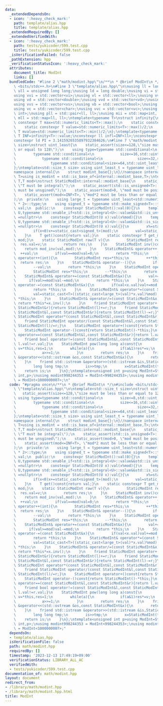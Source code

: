 ```yaml
---
data:
  _extendedDependsOn:
  - icon: ':heavy_check_mark:'
    path: template/alias.hpp
    title: template/alias.hpp
  _extendedRequiredBy: []
  _extendedVerifiedWith:
  - icon: ':heavy_check_mark:'
    path: tests/yukicoder/599.test.cpp
    title: tests/yukicoder/599.test.cpp
  _isVerificationFailed: false
  _pathExtension: hpp
  _verificationStatusIcon: ':heavy_check_mark:'
  attributes:
    document_title: ModInt
    links: []
  bundledCode: "#line 2 \"math/modint.hpp\"\n/**\n * @brief ModInt\n */\n#include\
    \ <bits/stdc++.h>\n#line 3 \"template/alias.hpp\"\n\nusing ll = long long;\nusing\
    \ ull = unsigned long long;\nusing ld = long double;\nusing vi = std::vector<int>;\n\
    using vvi = std::vector<vi>;\nusing vl = std::vector<ll>;\nusing vvl = std::vector<vl>;\n\
    using vd = std::vector<double>;\nusing vvd = std::vector<vd>;\nusing vs = std::vector<std::string>;\n\
    using vvs = std::vector<vs>;\nusing vb = std::vector<bool>;\nusing vvb = std::vector<vb>;\n\
    using vc = std::vector<char>;\nusing vvc = std::vector<vc>;\nusing pii = std::pair<int,\
    \ int>;\nusing pll = std::pair<ll, ll>;\nusing mii = std::map<int, int>;\nusing\
    \ mll = std::map<ll, ll>;\ntemplate<typename T>\nstruct infinity{\n    static\
    \ constexpr T max=std::numeric_limits<T>::max();\n    static constexpr T min=std::numeric_limits<T>::min();\n\
    \    static constexpr T value=std::numeric_limits<T>::max()/2;\n    static constexpr\
    \ T mvalue=std::numeric_limits<T>::min()/2;\n};\ntemplate<typename T>constexpr\
    \ T INF=infinity<T>::value;\nconstexpr ll infl=INF<ll>;\nconstexpr int inf = INF<int>;\n\
    constexpr ld PI = 3.1415926535897932384626;\n#line 7 \"math/modint.hpp\"\n\ntemplate<std::size_t\
    \ size>\nstruct uint_least{\n    static_assert(size<=128,\"size must be less than\
    \ or equal to 128\");\n    using type=typename std::conditional<\n        size<=8,std::uint_least8_t,\n\
    \        typename std::conditional<\n            size<=16,std::uint_least16_t,\n\
    \            typename std::conditional<\n                size<=32,std::uint_least32_t,\n\
    \                typename std::conditional<size<=64,std::uint_least64_t,__uint128_t>::type>::type>::type>::type;\n\
    };\ntemplate<std::size_t size> using uint_least_t = typename uint_least<size>::type;\n\
    namespace internal{\n    struct modint_base{};\n}//naespace internal\ntemplate<typename\
    \ T>using is_modint = std::is_base_of<internal::modint_base,T>;\ntemplate<typename\
    \ T,T mod>\nstruct StaticModInt:internal::modint_base{\n    static_assert(std::is_integral<T>::value,\
    \ \"T must be integral\");\n    static_assert(std::is_unsigned<T>::value, \"T\
    \ must be unsgined\");\n    static_assert(mod>0, \"mod must be positive\");\n\
    \    static_assert(mod<=INF<T>, \"mod*2 must be less than or equal to T::max()\"\
    );\n  private:\n    using large_t = typename uint_least<std::numeric_limits<T>::digits\
    \ * 2>::type;\n    using signed_t = typename std::make_signed<T>::type;\n    T\
    \ val;\n  public:\n    constexpr StaticModInt():val(0){}\n    template<typename\
    \ U,typename std::enable_if<std::is_integral<U>::value&&std::is_unsigned<U>::value>::type*\
    \ =nullptr>\n    constexpr StaticModInt(U x):val(x%mod){}\n    template<typename\
    \ U,typename std::enable_if<std::is_integral<U>::value&&std::is_signed<U>::value>::type*\
    \ =nullptr>\n    constexpr StaticModInt(U x):val{}{\n        x%=static_cast<signed_t>(mod);\n\
    \        if(x<0)x+=static_cast<signed_t>(mod);\n        val=static_cast<T>(x);\n\
    \    }\n    T get()const{return val;}\n    static constexpr T get_mod(){return\
    \ mod;}\n    static StaticModInt raw(T v){\n        StaticModInt res;\n      \
    \  res.val=v;\n        return res;\n    }\n    StaticModInt inv()const{\n    \
    \    return mod_inv(val,mod);\n    }\n    StaticModInt& operator++(){\n      \
    \  ++val;\n        if(val==mod)val=0;\n        return *this;\n    }\n    StaticModInt\
    \ operator++(int){\n        StaticModInt res=*this;\n        ++*this;\n      \
    \  return res;\n    }\n    StaticModInt& operator--(){\n        if(val==0)val=mod;\n\
    \        --val;\n        return *this;\n    }\n    StaticModInt operator--(int){\n\
    \        StaticModInt res=*this;\n        --*this;\n        return res;\n    }\n\
    \    StaticModInt& operator+=(const StaticModInt&x){\n        val+=x.val;\n  \
    \      if(val>=mod)val-=mod;\n        return *this;\n    }\n    StaticModInt&\
    \ operator-=(const StaticModInt&x){\n        if(val<x.val)val+=mod;\n        val-=x.val;\n\
    \        return *this;\n    }\n    StaticModInt& operator*=(const StaticModInt&x){\n\
    \        val=static_cast<T>((static_cast<large_t>(val)*x.val)%mod);\n        return\
    \ *this;\n    }\n    StaticModInt& operator/=(const StaticModInt&x){\n       \
    \ return *this*=x.inv();\n    }\n    friend StaticModInt operator+(const StaticModInt&l,const\
    \ StaticModInt&r){return StaticModInt(l)+=r;}\n    friend StaticModInt operator-(const\
    \ StaticModInt&l,const StaticModInt&r){return StaticModInt(l)-=r;}\n    friend\
    \ StaticModInt operator*(const StaticModInt&l,const StaticModInt&r){return StaticModInt(l)*=r;}\n\
    \    friend StaticModInt operator/(const StaticModInt&l,const StaticModInt&r){return\
    \ StaticModInt(l)/=r;}\n    StaticModInt operator+()const{return StaticModInt(*this);}\n\
    \    StaticModInt operator-()const{return StaticModInt()-*this;}\n    friend bool\
    \ operator==(const StaticModInt&l,const StaticModInt&r){return l.val==r.val;}\n\
    \    friend bool operator!=(const StaticModInt&l,const StaticModInt&r){return\
    \ l.val!=r.val;}\n    StaticModInt pow(long long a)const{\n        StaticModInt\
    \ v=*this,res=1;\n        while(a){\n            if(a&1)res*=v;\n            v*=v;\n\
    \            a>>=1;\n        }\n        return res;\n    }\n    friend std::ostream\
    \ &operator<<(std::ostream &os,const StaticModInt&x){\n        return os<<x.val;\n\
    \    }\n    friend std::istream &operator>>(std::istream &is,StaticModInt&x){\n\
    \        long long tmp;\n        is>>tmp;\n        x=StaticModInt(tmp);\n    \
    \    return is;\n    }\n};\ntemplate<unsigned int p>using ModInt=StaticModInt<unsigned\
    \ int,p>;\nusing modint998244353 = ModInt<998244353>;\nusing modint1000000007\
    \ = ModInt<1000000007>;\n"
  code: "#pragma once\n/**\n * @brief ModInt\n */\n#include <bits/stdc++.h>\n#include\
    \ \"template/alias.hpp\"\n\ntemplate<std::size_t size>\nstruct uint_least{\n \
    \   static_assert(size<=128,\"size must be less than or equal to 128\");\n   \
    \ using type=typename std::conditional<\n        size<=8,std::uint_least8_t,\n\
    \        typename std::conditional<\n            size<=16,std::uint_least16_t,\n\
    \            typename std::conditional<\n                size<=32,std::uint_least32_t,\n\
    \                typename std::conditional<size<=64,std::uint_least64_t,__uint128_t>::type>::type>::type>::type;\n\
    };\ntemplate<std::size_t size> using uint_least_t = typename uint_least<size>::type;\n\
    namespace internal{\n    struct modint_base{};\n}//naespace internal\ntemplate<typename\
    \ T>using is_modint = std::is_base_of<internal::modint_base,T>;\ntemplate<typename\
    \ T,T mod>\nstruct StaticModInt:internal::modint_base{\n    static_assert(std::is_integral<T>::value,\
    \ \"T must be integral\");\n    static_assert(std::is_unsigned<T>::value, \"T\
    \ must be unsgined\");\n    static_assert(mod>0, \"mod must be positive\");\n\
    \    static_assert(mod<=INF<T>, \"mod*2 must be less than or equal to T::max()\"\
    );\n  private:\n    using large_t = typename uint_least<std::numeric_limits<T>::digits\
    \ * 2>::type;\n    using signed_t = typename std::make_signed<T>::type;\n    T\
    \ val;\n  public:\n    constexpr StaticModInt():val(0){}\n    template<typename\
    \ U,typename std::enable_if<std::is_integral<U>::value&&std::is_unsigned<U>::value>::type*\
    \ =nullptr>\n    constexpr StaticModInt(U x):val(x%mod){}\n    template<typename\
    \ U,typename std::enable_if<std::is_integral<U>::value&&std::is_signed<U>::value>::type*\
    \ =nullptr>\n    constexpr StaticModInt(U x):val{}{\n        x%=static_cast<signed_t>(mod);\n\
    \        if(x<0)x+=static_cast<signed_t>(mod);\n        val=static_cast<T>(x);\n\
    \    }\n    T get()const{return val;}\n    static constexpr T get_mod(){return\
    \ mod;}\n    static StaticModInt raw(T v){\n        StaticModInt res;\n      \
    \  res.val=v;\n        return res;\n    }\n    StaticModInt inv()const{\n    \
    \    return mod_inv(val,mod);\n    }\n    StaticModInt& operator++(){\n      \
    \  ++val;\n        if(val==mod)val=0;\n        return *this;\n    }\n    StaticModInt\
    \ operator++(int){\n        StaticModInt res=*this;\n        ++*this;\n      \
    \  return res;\n    }\n    StaticModInt& operator--(){\n        if(val==0)val=mod;\n\
    \        --val;\n        return *this;\n    }\n    StaticModInt operator--(int){\n\
    \        StaticModInt res=*this;\n        --*this;\n        return res;\n    }\n\
    \    StaticModInt& operator+=(const StaticModInt&x){\n        val+=x.val;\n  \
    \      if(val>=mod)val-=mod;\n        return *this;\n    }\n    StaticModInt&\
    \ operator-=(const StaticModInt&x){\n        if(val<x.val)val+=mod;\n        val-=x.val;\n\
    \        return *this;\n    }\n    StaticModInt& operator*=(const StaticModInt&x){\n\
    \        val=static_cast<T>((static_cast<large_t>(val)*x.val)%mod);\n        return\
    \ *this;\n    }\n    StaticModInt& operator/=(const StaticModInt&x){\n       \
    \ return *this*=x.inv();\n    }\n    friend StaticModInt operator+(const StaticModInt&l,const\
    \ StaticModInt&r){return StaticModInt(l)+=r;}\n    friend StaticModInt operator-(const\
    \ StaticModInt&l,const StaticModInt&r){return StaticModInt(l)-=r;}\n    friend\
    \ StaticModInt operator*(const StaticModInt&l,const StaticModInt&r){return StaticModInt(l)*=r;}\n\
    \    friend StaticModInt operator/(const StaticModInt&l,const StaticModInt&r){return\
    \ StaticModInt(l)/=r;}\n    StaticModInt operator+()const{return StaticModInt(*this);}\n\
    \    StaticModInt operator-()const{return StaticModInt()-*this;}\n    friend bool\
    \ operator==(const StaticModInt&l,const StaticModInt&r){return l.val==r.val;}\n\
    \    friend bool operator!=(const StaticModInt&l,const StaticModInt&r){return\
    \ l.val!=r.val;}\n    StaticModInt pow(long long a)const{\n        StaticModInt\
    \ v=*this,res=1;\n        while(a){\n            if(a&1)res*=v;\n            v*=v;\n\
    \            a>>=1;\n        }\n        return res;\n    }\n    friend std::ostream\
    \ &operator<<(std::ostream &os,const StaticModInt&x){\n        return os<<x.val;\n\
    \    }\n    friend std::istream &operator>>(std::istream &is,StaticModInt&x){\n\
    \        long long tmp;\n        is>>tmp;\n        x=StaticModInt(tmp);\n    \
    \    return is;\n    }\n};\ntemplate<unsigned int p>using ModInt=StaticModInt<unsigned\
    \ int,p>;\nusing modint998244353 = ModInt<998244353>;\nusing modint1000000007\
    \ = ModInt<1000000007>;"
  dependsOn:
  - template/alias.hpp
  isVerificationFile: false
  path: math/modint.hpp
  requiredBy: []
  timestamp: '2023-12-13 17:49:19+09:00'
  verificationStatus: LIBRARY_ALL_AC
  verifiedWith:
  - tests/yukicoder/599.test.cpp
documentation_of: math/modint.hpp
layout: document
redirect_from:
- /library/math/modint.hpp
- /library/math/modint.hpp.html
title: ModInt
---
```

